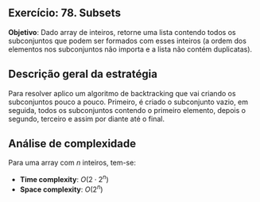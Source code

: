 ## Exercício: 78. Subsets
**Objetivo**: Dado array de inteiros, retorne uma lista contendo todos os subconjuntos que podem ser formados com esses inteiros (a ordem dos elementos nos subconjuntos não importa e a lista não contém duplicatas).

## Descrição geral da estratégia
Para resolver aplico um algoritmo de backtracking que vai criando os subconjuntos pouco a pouco. Primeiro, é criado o subconjunto vazio, em seguida, todos os subconjuntos contendo o primeiro elemento, depois o segundo, terceiro e assim por diante até o final.

## Análise de complexidade
Para uma array com $n$ inteiros, tem-se:
- **Time complexity**: $O(2 \cdot 2^n)$
- **Space complexity**: $O(2^n)$ 
